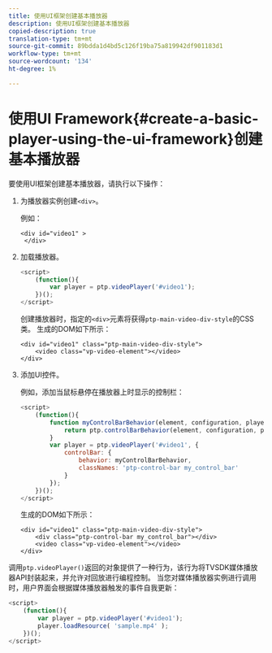 ```yaml
---
title: 使用UI框架创建基本播放器
description: 使用UI框架创建基本播放器
copied-description: true
translation-type: tm+mt
source-git-commit: 89bdda1d4bd5c126f19ba75a819942df901183d1
workflow-type: tm+mt
source-wordcount: '134'
ht-degree: 1%

---
```



# 使用UI Framework{#create-a-basic-player-using-the-ui-framework}创建基本播放器

要使用UI框架创建基本播放器，请执行以下操作：

1. 为播放器实例创建`<div>`。

   例如：

   ```
   <div id="video1" > 
    </div>
   ```

1. 加载播放器。

   ```js
   <script> 
       (function(){ 
           var player = ptp.videoPlayer('#video1'); 
       })(); 
   </script>
   ```

   创建播放器时，指定的`<div>`元素将获得`ptp-main-video-div-style`的CSS类。 生成的DOM如下所示：

   ```
   <div id="video1" class="ptp-main-video-div-style"> 
       <video class="vp-video-element"></video> 
   </div>
   ```

1. 添加UI控件。

   例如，添加当鼠标悬停在播放器上时显示的控制栏：

   ```js
   <script> 
       (function(){ 
           function myControlBarBehavior(element, configuration, player) { 
               return ptp.controlBarBehavior(element, configuration, player); 
           } 
           var player = ptp.videoPlayer('#video1', { 
               controlBar: { 
                   behavior: myControlBarBehavior, 
                   classNames: 'ptp-control-bar my_control_bar' 
               } 
           }); 
       })(); 
   </script>
   ```

   生成的DOM如下所示：

   ```
   <div id="video1" class="ptp-main-video-div-style"> 
       <div class="ptp-control-bar my_control_bar"></div> 
       <video class="vp-video-element"></video> 
   </div>
   ```

调用`ptp.videoPlayer()`返回的对象提供了一种行为，该行为将TVSDK媒体播放器API封装起来，并允许对回放进行编程控制。 当您对媒体播放器实例进行调用时，用户界面会根据媒体播放器触发的事件自我更新：

```js
<script> 
    (function(){ 
        var player = ptp.videoPlayer('#video1'); 
        player.loadResource( 'sample.mp4' ); 
    })(); 
</script>
```

